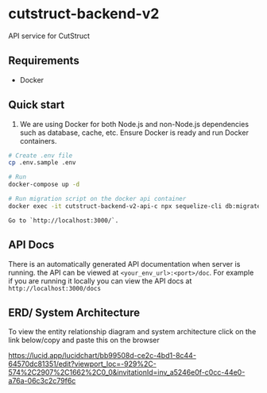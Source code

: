 # cutstruct-backend-v2

API service for CutStruct

## Requirements

- Docker

## Quick start

1. We are using Docker for both Node.js and non-Node.js dependencies such as database, cache, etc. Ensure Docker is ready and run Docker containers.

```bash
# Create .env file
cp .env.sample .env

# Run
docker-compose up -d

# Run migration script on the docker api container
docker exec -it cutstruct-backend-v2-api-c npx sequelize-cli db:migrate

```

    Go to `http://localhost:3000/`.

## API Docs

There is an automatically generated API documentation when server is running. the API can be viewed at `<your_env_url>:<port>/doc`. For example if you are running it locally you can view the API docs at `http://localhost:3000/docs`

## ERD/ System Architecture

To view the entity relationship diagram and system architecture click on the link below/copy and paste this on the browser

https://lucid.app/lucidchart/bb99508d-ce2c-4bd1-8c44-64570dc81351/edit?viewport_loc=-929%2C-574%2C2907%2C1662%2C0_0&invitationId=inv_a5246e0f-c0cc-44e0-a76a-06c3c2c79f6c